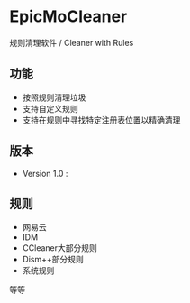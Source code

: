 # EpicMoCleaner
规则清理软件 / Cleaner with Rules
## 功能
- 按照规则清理垃圾
- 支持自定义规则
- 支持在规则中寻找特定注册表位置以精确清理
## 版本
- Version 1.0 :
## 规则
- 网易云
- IDM
- CCleaner大部分规则
- Dism++部分规则
- 系统规则

等等